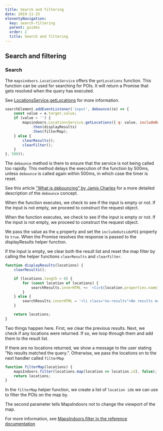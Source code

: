 ```yaml
---
title: Search and filtering
date: 2019-11-25
eleventyNavigation:
  key: search-filtering
  parent: guides
  order: 2
  title: Search and filtering
---
```


## Search and filtering

<script async src="https://jsfiddle.net/mapspeople/k2jynm47/embed/html,result/"></script>

### Search

The `mapsindoors.LocationsService` offers the `getLocations` function. This function can be used for searching for POIs.
It will return a Promise that gets resolved when the query has executed.

See [LocationsService.getLocations](https://app.mapsindoors.com/mapsindoors/js/sdk/latest/docs/LocationsService.html#getLocations) for more information.

```javascript
searchElement.addEventListener('input', debounce((e) => {
    const value = e.target.value;
    if (value > '') {
        mapsindoors.LocationsService.getLocations({ q: value, includeOutsidePOI: true })
            .then(displayResults)
            .then(filterMap);
    } else {
        clearResults();
        clearFilter();
    }
}, 500));
```

The `debounce` method is there to ensure that the service is not being called too rapidly. This method delays the execution of the function by 500ms, unless `debounce` is called again within 500ms, in which case the timer is reset.

See this article ["What is debouncing" by Jamis Charles](https://medium.com/@jamischarles/what-is-debouncing-2505c0648ff1) for a more detailed description of the `debounce` concept.

When the function executes, we check to see if the input is empty or not. If the input is not empty, we proceed to construct the request object.

When the function executes, we check to see if the input is empty or not. If the input is not empty, we proceed to construct the request object.

We pass the value as the `q` property and set the `includeOutsidePOI` property to `true`. When the Promise resolves the response is passed to the displayResults helper function.

If the input is empty, we clear both the result list and reset the map filter by calling the helper functions `clearResults` and `clearFilter`.

```javascript
function displayResults(locations) {
    clearResults();

    if (locations.length > 0) {
        for (const location of locations) {
            searchResults.innerHTML += `<li>${location.properties.name}</li>`;
        }
    } else {
        searchResults.innerHTML = '<li class="no-results">No results matched the query.</li>';
    }

    return locations;
}
```

Two things happen here. First, we clear the previous results. Next, we check if any locations were returned. If so, we loop through them and add them to the result list.

If there are no locations returned, we show a message to the user stating "No results matched the query.". Otherwise, we pass the locations on to the next handler called `filterMap`

```javascript
function filterMap(locations) {
    mapsIndoors.filter(locations.map(location => location.id), false);
    return locations;
}
```

In the `filterMap` helper function, we create a list of `location id`s we can use to filter the POIs on the map by.

The second parameter tells MapsIndoors not to change the viewport of the map.

For more information, see [MapsIndoors.filter in the reference documentation](https://app.mapsindoors.com/mapsindoors/js/sdk/latest/docs/MapsIndoors.html#filter)
